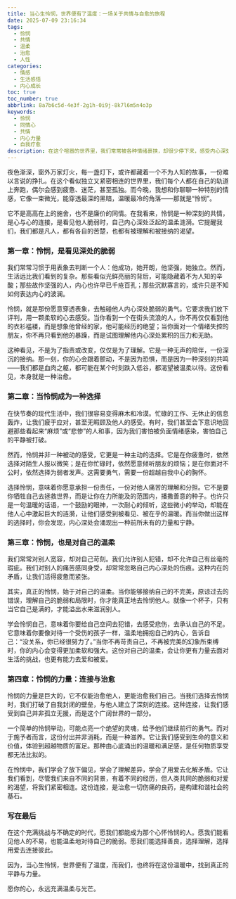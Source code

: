 ```yaml
---
title: 当心生怜悯，世界便有了温度：一场关于共情与自愈的旅程
date: 2025-07-09 23:16:34
tags:
  - 怜悯
  - 共情
  - 温柔
  - 治愈
  - 人性
categories:
  - 情感
  - 生活感悟
  - 内心成长
toc: true
toc_number: true
abbrlink: 8a7b6c5d-4e3f-2g1h-0i9j-8k7l6m5n4o3p
keywords:
  - 怜悯
  - 同情心
  - 共情
  - 内心力量
  - 自我疗愈
description: 在这个喧嚣的世界里，我们常常被各种情绪裹挟，却很少停下来，感受内心深处那份柔软而强大的力量——怜悯。它不仅仅是对他人苦难的同情，更是一种深刻的理解、一份无声的连接，以及对自我灵魂的温柔抚慰。今夜，让我们一同走进怜悯的深处，探索它如何点亮我们与他人的世界，又如何治愈我们自己。
---
```


夜色渐深，窗外万家灯火，每一盏灯下，或许都藏着一个不为人知的故事，一份难以言说的挣扎。在这个看似独立又紧密相连的世界里，我们每个人都在自己的轨道上奔跑，偶尔会感到疲惫、迷茫，甚至孤独。而今晚，我想和你聊聊一种特别的情感，它像一束微光，能穿透最深的黑暗，温暖最冷的角落——那就是“怜悯”。

它不是高高在上的施舍，也不是廉价的同情。在我看来，怜悯是一种深刻的共情，是心与心的连接，是看见他人脆弱时，自己内心深处泛起的温柔涟漪。它提醒我们，我们都是凡人，都有各自的苦楚，也都有被理解和被接纳的渴望。

### 第一章：怜悯，是看见深处的脆弱

我们常常习惯于用表象去判断一个人：他成功，她开朗，他坚强，她独立。然而，生活远比我们看到的复杂。那些看似光鲜亮丽的背后，可能隐藏着不为人知的辛酸；那些故作坚强的人，内心也许早已千疮百孔；那些沉默寡言的，或许只是不知如何表达内心的波澜。

怜悯，就是那份愿意穿透表象，去触碰他人内心深处脆弱的勇气。它要求我们放下评判，用一颗柔软的心去感受。当你看到一个在街头流浪的人，你不再仅仅看到他的衣衫褴褛，而是想象他曾经的家，他可能经历的绝望；当你面对一个情绪失控的朋友，你不再只看到他的暴躁，而是试图理解他内心深处累积的压力和无助。

这种看见，不是为了指责或改变，仅仅是为了理解。它是一种无声的陪伴，一份深沉的接纳。那一刻，你的心会跟着颤动，不是因为恐惧，而是因为一种深刻的共鸣——我们都是血肉之躯，都可能在某个时刻跌入低谷，都渴望被温柔以待。这份看见，本身就是一种治愈。

### 第二章：当怜悯成为一种选择

在快节奏的现代生活中，我们很容易变得麻木和冷漠。忙碌的工作、无休止的信息轰炸，让我们疲于应对，甚至无暇顾及他人的感受。有时，我们甚至会下意识地回避那些看起来“麻烦”或“悲惨”的人和事，因为我们害怕被负面情绪感染，害怕自己的平静被打破。

然而，怜悯并非一种被动的感受，它更是一种主动的选择。它是在你疲惫时，依然选择对陌生人报以微笑；是在你忙碌时，依然愿意倾听朋友的烦恼；是在你面对不公时，依然选择为弱者发声。这需要勇气，需要一份超越自我中心的胸怀。

选择怜悯，意味着你愿意承担一份责任，一份对他人痛苦的理解和分担。它不是要你牺牲自己去拯救世界，而是让你在力所能及的范围内，播撒善意的种子。也许只是一句温暖的话语，一个鼓励的眼神，一次耐心的倾听，这些微小的举动，却能在他人心中激起巨大的涟漪，让他们感受到被看见、被在乎的温暖。而当你做出这样的选择时，你会发现，内心深处会涌现出一种前所未有的力量和宁静。

### 第三章：怜悯，也是对自己的温柔

我们常常对别人宽容，却对自己苛刻。我们允许别人犯错，却不允许自己有丝毫的瑕疵。我们对别人的痛苦感同身受，却常常忽略自己内心深处的伤痕。这种内在的矛盾，让我们活得疲惫而紧张。

其实，真正的怜悯，始于对自己的温柔。当你能够接纳自己的不完美，原谅过去的错误，理解自己的脆弱和局限时，你才能真正地去怜悯他人。就像一个杯子，只有当它自己是满的，才能溢出水来滋润别人。

学会怜悯自己，意味着你要给自己空间去犯错，去感受悲伤，去承认自己的不足。它意味着你要像对待一个受伤的孩子一样，温柔地拥抱自己的内心，告诉自己：“没关系，你已经很努力了。”当你不再苛责自己，不再被完美的幻象所束缚时，你的内心会变得更加柔软和强大。这份对自己的温柔，会让你更有力量去面对生活的挑战，也更有能力去爱和被爱。

### 第四章：怜悯的力量：连接与治愈

怜悯的力量是巨大的，它不仅能治愈他人，更能治愈我们自己。当我们选择去怜悯时，我们打破了自我封闭的壁垒，与他人建立了深刻的连接。这种连接，让我们感受到自己并非孤立无援，而是这个广阔世界的一部分。

一个简单的怜悯举动，可能点亮一个绝望的灵魂，给予他们继续前行的勇气。而对于施予者而言，这份付出并非消耗，而是一种滋养。它让我们感受到生命的意义和价值，体验到超越物质的富足。那种由心底涌出的温暖和满足感，是任何物质享受都无法比拟的。

在怜悯中，我们学会了放下偏见，学会了理解差异，学会了用爱去化解矛盾。它让我们看到，尽管我们来自不同的背景，有着不同的经历，但人类共同的脆弱和对爱的渴望，将我们紧密相连。这份连接，是治愈一切伤痛的良药，是构建和谐社会的基石。

### 写在最后

在这个充满挑战与不确定的时代，愿我们都能成为那个心怀怜悯的人。愿我们能看见他人的不易，也能温柔地对待自己的脆弱。愿我们能选择善良，选择理解，选择用爱去连接彼此。

因为，当心生怜悯，世界便有了温度，而我们，也终将在这份温暖中，找到真正的平静与力量。

愿你的心，永远充满温柔与光芒。